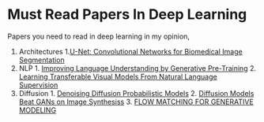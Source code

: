 # Must Read Papers In Deep Learning
 
Papers you need to read in deep learning in my opinion, 

  1. Architectures
          1.[U-Net: Convolutional Networks for Biomedical Image Segmentation](https://arxiv.org/abs/1505.04597)
  2. NLP
          1. [Improving Language Understanding
        by Generative Pre-Training](https://cdn.openai.com/research-covers/language-unsupervised/language_understanding_paper.pdf)
          2. [Learning Transferable Visual Models From Natural Language Supervision](https://arxiv.org/pdf/2103.00020)
  3. Diffusion
          1. [Denoising Diffusion Probabilistic Models](https://arxiv.org/pdf/2006.11239)
          2. [Diffusion Models Beat GANs on Image Synthesiss](https://arxiv.org/pdf/2105.05233)
          3. [FLOW MATCHING FOR GENERATIVE MODELING](https://arxiv.org/pdf/2210.02747)
